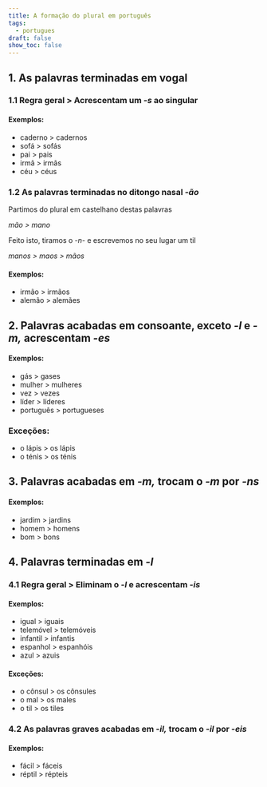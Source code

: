 ```yaml
---
title: A formação do plural em português
tags:
  - portugues
draft: false
show_toc: false
---
```

## 1. As palavras terminadas em vogal

### 1.1 Regra geral > Acrescentam um *-s* ao singular

#### Exemplos:
- caderno > cadernos
- sofá > sofás
- pai > pais
- irmã > irmãs
- céu > céus

### 1.2 As palavras terminadas no ditongo nasal *-ão*

Partimos do plural em castelhano destas palavras

*mão > mano*

Feito isto, tiramos o *-n-* e escrevemos no seu lugar um til

*manos > maos > mãos*

#### Exemplos:

- irmão > irmãos
- alemão > alemães

## 2. Palavras acabadas em consoante, exceto *-l* e *-m,* acrescentam *-es*

#### Exemplos:

- gás > gases
- mulher > mulheres
- vez > vezes
- líder > líderes
- português > portugueses


### Exceções: 
- o lápis > os lápis
- o ténis > os ténis


## 3. Palavras acabadas em *-m,* trocam o *-m* por *-ns*

#### Exemplos:

- jardim > jardins
- homem > homens
- bom > bons


## 4. Palavras terminadas em *-l*

### 4.1 Regra geral > Eliminam o *-l* e acrescentam *-is*

#### Exemplos:

- igual >  iguais
- telemóvel > telemóveis
- infantil > infantis
- espanhol > espanhóis
- azul > azuis

#### Exceções: 

- o cônsul > os cônsules 
- o mal > os males
- o til > os tiles

### 4.2 As palavras graves acabadas em *-il,* trocam o *-il* por -*eis*

#### Exemplos:

- fácil > fáceis
- réptil > répteis
